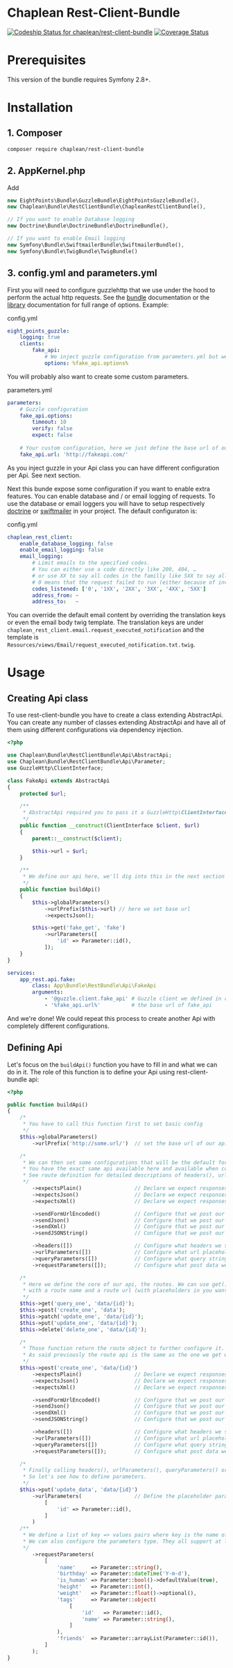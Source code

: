 Chaplean Rest-Client-Bundle
===========================
[![Codeship Status for chaplean/rest-client-bundle](https://app.codeship.com/projects/3fe51760-76ca-0135-4402-1639b58199d0/status?branch=master)](https://app.codeship.com/projects/244562)
[![Coverage Status](https://coveralls.io/repos/bitbucket/chaplean/rest-client-bundle/badge.svg?branch=master)](https://coveralls.io/bitbucket/chaplean/rest-client-bundle?branch=master)

# Prerequisites

This version of the bundle requires Symfony 2.8+.

# Installation

## 1. Composer

```bash
composer require chaplean/rest-client-bundle
```

## 2. AppKernel.php

Add
```php
new EightPoints\Bundle\GuzzleBundle\EightPointsGuzzleBundle(),
new Chaplean\Bundle\RestClientBundle\ChapleanRestClientBundle(),

// If you want to enable Database logging
new Doctrine\Bundle\DoctrineBundle\DoctrineBundle(),

// If you want to enable Email logging
new Symfony\Bundle\SwiftmailerBundle\SwiftmailerBundle(),
new Symfony\Bundle\TwigBundle\TwigBundle()
```

## 3. config.yml and parameters.yml

First you will need to configure guzzlehttp that we use under the hood to perform the actual http
requests. See the [bundle](https://github.com/8p/EightPointsGuzzleBundle) documentation or the [library](http://docs.guzzlephp.org/en/latest/request-options.html) documentation for full range
of options. Example:

config.yml
```yaml
eight_points_guzzle:
    logging: true
    clients:
        fake_api:
            # We inject guzzle configuration from parameters.yml but we could hardcode it here
            options: %fake_api.options%
```

You will probably also want to create some custom parameters.

parameters.yml
```yaml
parameters:
    # Guzzle configuration
    fake_api.options:
        timeout: 10
        verify: false
        expect: false
        
    # Your custom configuration, here we just define the base url of our fake_api
    fake_api.url: 'http://fakeapi.com/'
```

As you inject guzzle in your Api class you can have different configuration per Api. See next section.

Next this bunde expose some configuration if you want to enable extra features. You can enable database and / or email logging of requests.
To use the database or email loggers you will have to setup respectively [doctrine](https://symfony.com/doc/current/doctrine.html) or [swiftmailer](https://symfony.com/doc/current/email.html) in your project.
The default configuraton is:

config.yml
```yaml
chaplean_rest_client:
    enable_database_logging: false
    enable_email_logging: false
    email_logging:
        # Limit emails to the specified codes.
        # You can either use a code directly like 200, 404, …
        # or use XX to say all codes in the familly like 5XX to say all server errors.
        # 0 means that the request failed to run (either because of invalid parameters or a networking error)
        codes_listened: ['0', '1XX', '2XX', '3XX', '4XX', '5XX']
        address_from: ~
        address_to:   ~
```

You can override the default email content by overriding the translation keys or even the email body twig template.
The translation keys are under `chaplean_rest_client.email.request_executed_notification` and the template is `Resources/views/Email/request_executed_notification.txt.twig`.

# Usage

## Creating Api class

To use rest-client-bundle you have to create a class extending AbstractApi. You can create any number of classes extending AbstractApi and have all of them using different
configurations via dependency injection.

```php
<?php

use Chaplean\Bundle\RestClientBundle\Api\AbstractApi;
use Chaplean\Bundle\RestClientBundle\Api\Parameter;
use GuzzleHttp\ClientInterface;

class FakeApi extends AbstractApi
{
    protected $url;

    /**
     * AbstractApi required you to pass it a GuzzleHttp\ClientInterface, we also inject the base api of our fake_api
     */
    public function __construct(ClientInterface $client, $url)
    {
        parent::__construct($client);

        $this->url = $url;
    }

    /**
     * We define our api here, we'll dig into this in the next section
     */
    public function buildApi()
    {
        $this->globalParameters()
            ->urlPrefix($this->url) // here we set base url
            ->expectsJson();

        $this->get('fake_get', 'fake')
            ->urlParameters([
                'id' => Parameter::id(),
            ]);
    }
}
```

```yaml
services:
    app_rest.api.fake:
        class: App\Bundle\RestBundle\Api\FakeApi
        arguments:
            - '@guzzle.client.fake_api' # Guzzle client we defined in config.yml
            - '%fake_api.url%'          # the base url of fake_api
```

And we're done! We could repeat this process to create another Api with completely different configurations.

## Defining Api

Let's focus on the ```buildApi()``` function you have to fill in and what we can do in it.
The role of this function is to define your Api using rest-client-bundle api:

```php
<?php

public function buildApi()
{
    /*
     * You have to call this function first to set basic config
     */
    $this->globalParameters()
        ->urlPrefix('http://some.url/')  // set the base url of our api

    /*
     * We can then set some configurations that will be the default for every route we create later.
     * You have the exact same api available here and available when configuring routes.
     * See route definition for detailed descriptions of headers(), urlParameters(), queryParameters() and requestParameters()
     */
        ->expectsPlain()                 // Declare we expect responses to be plain text
        ->expectsJson()                  // Declare we expect responses to be json
        ->expectsXml()                   // Declare we expect responses to be xml

        ->sendFormUrlEncoded()           // Configure that we post our data as classic form url encoded  (only apply to post, put and patch requests)
        ->sendJson()                     // Configure that we post our data as json (only apply to post, put and patch requests)
        ->sendXml()                      // Configure that we post our data as xml (only apply to post, put and patch requests)
        ->sendJSONString()               // Configure that we post our data as a url-encoded key-value pair where the key is JSONString and the value is the request data in json format (only apply to post, put and patch requests)

        ->headers([])                    // Configure what headers we send
        ->urlParameters([])              // Configure what url placeholders we define
        ->queryParameters([])            // Configure what query strings we send
        ->requestParameters([]);         // Configure what post data we send (only apply to post, put and patch requests)

    /*
     * Here we define the core of our api, the routes. We can use get(), post(), put(), patch(), delete() functions
     * with a route name and a route url (with placeholders in you want) to define routes.
     */
    $this->get('query_one', 'data/{id}');
    $this->post('create_one', 'data');
    $this->patch('update_one', 'data/{id}');
    $this->put('update_one', 'data/{id}');
    $this->delete('delete_one', 'data/{id}');

    /*
     * Those function return the route object to further configure it.
     * As said previously the route api is the same as the one we get with globalParameters().
     */
    $this->post('create_one', 'data/{id}')
        ->expectsPlain()                 // Declare we expect responses to be plain text
        ->expectsJson()                  // Declare we expect responses to be json
        ->expectsXml()                   // Declare we expect responses to be xml

        ->sendFormUrlEncoded()           // Configure that we post our data as classic form url encoded  (only apply to post, put and patch requests)
        ->sendJson()                     // Configure that we post our data as json (only apply to post, put and patch requests)
        ->sendXml()                      // Configure that we post our data as xml (only apply to post, put and patch requests)
        ->sendJSONString()               // Configure that we post our data as a url-encoded key-value pair where the key is JSONString and the value is the request data in json format (only apply to post, put and patch requests)

        ->headers([])                    // Configure what headers we send
        ->urlParameters([])              // Configure what url placeholders we define
        ->queryParameters([])            // Configure what query strings we send
        ->requestParameters([]);         // Configure what post data we send (only apply to post, put and patch requests)

    /*
     * Finally calling headers(), urlParameters(), queryParameters() or requestParameters() without configuring parameters is sort of useless.
     * So let's see how to define parameters.
     */
    $this->put('update_data', 'data/{id}')
        ->urlParameters(                 // Define the placeholder parameter for the {id} in the url
            [
                'id' => Parameter::id(),
            ]
        )
    /**
     * We define a list of key => values pairs where key is the name of the parameter and the value is a parameter type.
     * We can also configure the parameters type. They all support at least optional(), defaultValue().
     */
        ->requestParameters(
            [
                'name'     => Parameter::string(),
                'birthday' => Parameter::dateTime('Y-m-d'),
                'is_human' => Parameter::bool()->defaultValue(true),
                'height'   => Parameter::int(),
                'weight'   => Parameter::float()->optional(),
                'tags'     => Parameter::object(
                    [
                        'id'   => Parameter::id(),
                        'name' => Parameter::string(),
                    ]
                ),
                'friends'  => Parameter::arrayList(Parameter::id()),
            ]
        );
}
```
